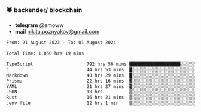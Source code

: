 ### 🕷 backender/ blockchain
- **telegram** @emoww
- **mail** nikita.poznyakov@gmail.com

<!--START_SECTION:waka-->

```txt
From: 21 August 2023 - To: 01 August 2024

Total Time: 1,050 hrs 19 mins

TypeScript                    792 hrs 56 mins ███████████████████░░░░░░   75.43 %
C                             44 hrs 53 mins  █░░░░░░░░░░░░░░░░░░░░░░░░   04.27 %
Markdown                      40 hrs 29 mins  █░░░░░░░░░░░░░░░░░░░░░░░░   03.85 %
Prisma                        22 hrs 16 mins  ▓░░░░░░░░░░░░░░░░░░░░░░░░   02.12 %
YAML                          21 hrs 27 mins  ▓░░░░░░░░░░░░░░░░░░░░░░░░   02.04 %
JSON                          18 hrs          ▒░░░░░░░░░░░░░░░░░░░░░░░░   01.71 %
Rust                          16 hrs 21 mins  ▒░░░░░░░░░░░░░░░░░░░░░░░░   01.56 %
.env file                     12 hrs 1 min    ▒░░░░░░░░░░░░░░░░░░░░░░░░   01.14 %
```

<!--END_SECTION:waka-->




